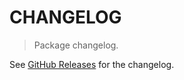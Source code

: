 # CHANGELOG

> Package changelog.

See [GitHub Releases](https://github.com/stdlib-js/random-streams-pareto-type1/releases) for the changelog.
